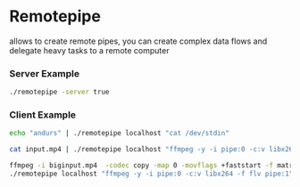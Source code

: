 # Remotepipe

allows to create remote pipes, you can create complex data flows and delegate heavy tasks to a remote computer


### Server Example
```bash
./remotepipe -server true
```


### Client Example


```bash
echo "andurs" | ./remotepipe localhost "cat /dev/stdin"

```


```bash
cat input.mp4 | ./remotepipe localhost "ffmpeg -y -i pipe:0 -c:v libx264 -f flv pipe:1" | ffplay -
```



```bash
ffmpeg -i biginput.mp4  -codec copy -map 0 -movflags +faststart -f matroska pipe:1 | 
./remotepipe localhost "ffmpeg -y -i pipe:0 -c:v libx264 -f flv pipe:1" > newfile.mp4
```
